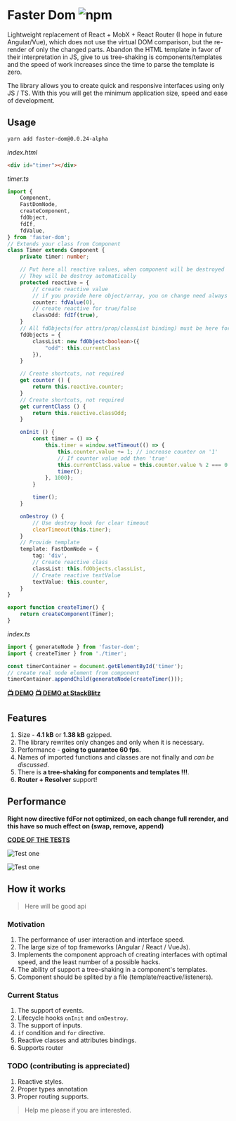 # Faster Dom ![npm](https://img.shields.io/npm/v/faster-dom.svg)

Lightweight replacement of React + MobX + React Router (I hope in future Angular/Vue), which does not use the virtual DOM comparison, but the re-render of only the changed parts. Abandon the HTML template in favor of their interpretation in JS, give to us tree-shaking is components/templates and the speed of work increases since the time to parse the template is zero.

The library allows you to create quick and responsive interfaces using only JS / TS. With this you will get the minimum application size, speed and ease of development.

## Usage
```sh
yarn add faster-dom@0.0.24-alpha
```

*index.html*
```html
<div id="timer"></div>
```

*timer.ts*
```ts
import {
    Component,
    FastDomNode,
    createComponent,
    fdObject,
    fdIf,
    fdValue,
} from 'faster-dom';
// Extends your class from Component
class Timer extends Component {
    private timer: number;

    // Put here all reactive values, when component will be destroyed
    // They will be destroy automatically
    protected reactive = {
        // create reactive value
        // if you provide here object/array, you on change need always return new one, not link on previous
        counter: fdValue(0),
        // create reactive for true/false
        classOdd: fdIf(true),
    }
    // All fdObjects(for attrs/prop/classList binding) must be here for auto destroy
    fdObjects = {
        classList: new fdObject<boolean>({
            "odd": this.currentClass
        }),
    }

    // Create shortcuts, not required
    get counter () {
        return this.reactive.counter;
    }
    // Create shortcuts, not required
    get currentClass () {
        return this.reactive.classOdd;
    }

    onInit () {
        const timer = () => {
            this.timer = window.setTimeout(() => {
                this.counter.value += 1; // increase counter on '1'
                // If counter value odd then 'true'
                this.currentClass.value = this.counter.value % 2 === 0 ? true : false;
                timer();
            }, 1000);
        }

        timer();
    }

    onDestroy () {
        // Use destroy hook for clear timeout
        clearTimeout(this.timer);
    }
    // Provide template
    template: FastDomNode = {
        tag: 'div',
        // Create reactive class
        classList: this.fdObjects.classList,
        // Create reactive textValue
        textValue: this.counter,
    }
}

export function createTimer() {
    return createComponent(Timer);
}
```

*index.ts*
```ts
import { generateNode } from 'faster-dom';
import { createTimer } from './timer';

const timerContainer = document.getElementById('timer');
// create real node element from component
timerContainer.appendChild(generateNode(createTimer()));
```

**[📺 DEMO](https://pxyup.github.io/FastDom/)**
**[📺 DEMO at StackBlitz](https://stackblitz.com/edit/typescript-wgjbzf)**

## Features
1. Size - **4.1 kB** or **1.38 kB** gzipped.
2. The library rewrites only changes and only when it is necessary.
3. Performance - **going to guarantee 60 fps**.
4. Names of imported functions and classes are not finally and *can be discussed*.
5. There is **a tree-shaking for components and templates !!!**. 
6. **Router + Resolver** support!   

## Performance

**Right now directive fdFor not optimized, on each change full rerender, and this have so much effect on (swap, remove, append)**

**[CODE OF THE TESTS](https://github.com/PxyUp/js-framework-benchmark/pull/1/files)**

![Test one](https://github.com/PxyUp/FastDom/blob/master/test_one.png?raw=true)

![Test one](https://github.com/PxyUp/FastDom/blob/master/test_two.png?raw=true)

## How it works
> Here will be good api

### Motivation

1. The performance of user interaction and interface speed.
2. The large size of top frameworks (Angular / React / VueJs).
3. Implements the component approach of creating interfaces with optimal speed, and the least number of a possible hacks.
4. The ability of support a tree-shaking in a component's templates.
5. Component should be splited by a file (template/reactive/listeners).

### Current Status

1. The support of events.
2. Lifecycle hooks `onInit` and `onDestroy`.
3. The support of inputs.
4. `if` condition and `for` directive.
5. Reactive classes and attributes bindings.
6. Supports router

### TODO (contributing is appreciated)
1. Reactive styles.
2. Proper types annotation
3. Proper routing supports.

> Help me please if you are interested.
